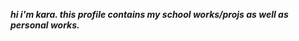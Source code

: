 <i><b> hi i'm kara. this profile contains my school works/projs as well as personal works. </b></i>
<p style="background-image: url('https://i.pinimg.com/564x/af/a6/d5/afa6d522101274da14bd70ed2ce4a344.jpg');">

   


